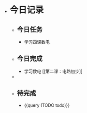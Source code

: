 - # 今日记录
	- ## 今日任务
		- 学习四课数电
	- ##  今日完成
		- 学习数电 [[第二课：电路初步]]
	-
	- ## 待完成
		- {{query (TODO todo)}}